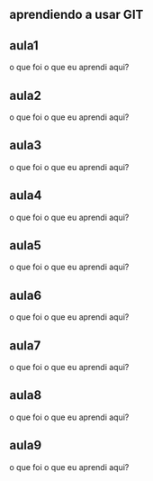 ## aprendiendo a usar GIT


## aula1

o que foi o que eu aprendi aqui?

## aula2

o que foi o que eu aprendi aqui?

## aula3

o que foi o que eu aprendi aqui?

## aula4

o que foi o que eu aprendi aqui?

## aula5

o que foi o que eu aprendi aqui?

## aula6

o que foi o que eu aprendi aqui?

## aula7

o que foi o que eu aprendi aqui?

## aula8

o que foi o que eu aprendi aqui?

## aula9

o que foi o que eu aprendi aqui?
